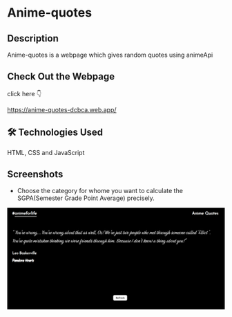 # Anime-quotes


## Description
Anime-quotes is a webpage which gives random quotes using animeApi

## Check Out the Webpage
click here 👇

https://anime-quotes-dcbca.web.app/ 

## 🛠 Technologies Used 
HTML, CSS and JavaScript

## Screenshots
* Choose the category for whome you want to calculate the SGPA(Semester Grade Point Average) precisely.

![Home Page - Select Category](/screenshot/main-page.png?raw=true "Select your category")
